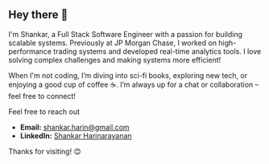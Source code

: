 ## Hey there 👋 

I'm Shankar, a Full Stack Software Engineer with a passion for building scalable systems. Previously at JP Morgan Chase, I worked on high-performance trading systems and developed real-time analytics tools. I love solving complex challenges and making systems more efficient!

When I'm not coding, I’m diving into sci-fi books, exploring new tech, or enjoying a good cup of coffee ☕. I’m always up for a chat or collaboration – feel free to connect!

Feel free to reach out
- **Email:** [shankar.harin@gmail.com](mailto:shankar.harin@gmail.com)  
- **LinkedIn:** [Shankar Harinarayanan](https://www.linkedin.com/in/shankarharin)  

Thanks for visiting! 😊
